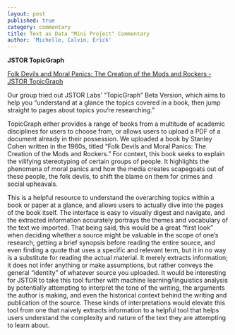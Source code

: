 ```yaml
---
layout: post
published: true
category: commentary
title: Text as Data "Mini Project" Commentary
author: 'Michelle, Calvin, Erick'
---
```

**JSTOR TopicGraph**

[Folk Devils and Moral Panics: The Creation of the Mods and Rockers - JSTOR TopicGraph](https://labs.jstor.org/topicgraph/monograph/d721546f5e5bb43be46d0bfe5b4034ab)

Our group tried out JSTOR Labs’ “TopicGraph” Beta Version, which aims to help you “understand at a glance the topics covered in a book, then jump straight to pages about topics you’re researching.”

TopicGraph either provides a range of books from a multitude of academic disciplines for users to choose from, or allows users to upload a PDF of a document already in their possession. We uploaded a book by Stanley Cohen written in the 1960s, titled “Folk Devils and Moral Panics: The Creation of the Mods and Rockers.” For context, this book seeks to explain the vilifying stereotyping of certain groups of people. It highlights the phenomena of moral panics and how the media creates scapegoats out of these people, the folk devils, to shift the blame on them for crimes and social upheavals. 

This is a helpful resource to understand the overarching topics within a book or paper at a glance, and allows users to actually dive into the pages of the book itself. The interface is easy to visually digest and navigate, and the extracted information accurately portrays the themes and vocabulary of the text we imported. That being said, this would be a great “first look” when deciding whether a source might be valuable in the scope of one’s research, getting a brief synopsis before reading the entire source, and even finding a quote that uses a specific and relevant term, but it in no way is a substitute for reading the actual material. It merely extracts information; it does not infer anything or make assumptions, but rather conveys the general “identity” of whatever source you uploaded. It would be interesting for JSTOR to take this tool further with machine learning/linguistics analysis by potentially attempting to interpret the tone of the writing, the arguments the author is making, and even the historical context behind the writing and publication of the source. These kinds of interpretations would elevate this tool from one that naively extracts information to a helpful tool that helps users understand the complexity and nature of the text they are attempting to learn about. 


